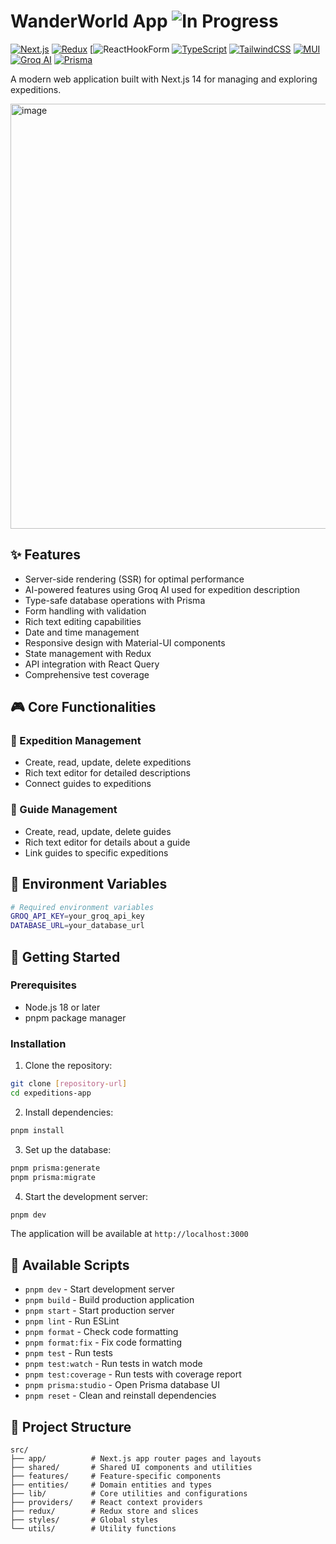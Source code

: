 # WanderWorld App ![In Progress](https://img.shields.io/badge/IN_PROGRESS-C23F84?style=flat-square&labelColor=C23F84&color=C23F84&logoColor=white)

[![Next.js](https://img.shields.io/badge/Next.js-black?style=for-the-badge&logo=nextdotjs&logoColor=white)](https://nextjs.org/)
[![Redux](https://img.shields.io/badge/Redux-Toolkit-764ABC?style=for-the-badge&logo=redux&logoColor=white)](https://redux-toolkit.js.org/)
[![ReactHookForm](https://img.shields.io/badge/react--hook--form-EC5990?style=for-the-badge&logo=reacthookform&logoColor=white)
[![TypeScript](https://img.shields.io/badge/TypeScript-3178c6?style=for-the-badge&logo=typescript&logoColor=white)](https://www.typescriptlang.org/)
[![TailwindCSS](https://img.shields.io/badge/TailwindCSS-38bdf8?style=for-the-badge&logo=tailwindcss&logoColor=white)](https://tailwindcss.com/)
[![MUI](https://img.shields.io/badge/MUI-007FFF?style=for-the-badge&logo=mui&logoColor=white)](https://mui.com/)
[![Groq AI](https://img.shields.io/badge/Groq_AI-Enabled-FF6B6B?style=for-the-badge&logo=groq&logoColor=white)](https://groq.com/)
[![Prisma](https://img.shields.io/badge/Prisma-2D3748?style=for-the-badge&logo=prisma&logoColor=white)](https://www.prisma.io/)

A modern web application built with Next.js 14 for managing and exploring expeditions.

<img width="680" alt="image" src="https://github.com/user-attachments/assets/0ff0e4ea-2687-4232-8423-5c080a758c17" />

## ✨ Features

- Server-side rendering (SSR) for optimal performance
- AI-powered features using Groq AI used for expedition description
- Type-safe database operations with Prisma
- Form handling with validation
- Rich text editing capabilities
- Date and time management
- Responsive design with Material-UI components
- State management with Redux
- API integration with React Query
- Comprehensive test coverage

## 🎮 Core Functionalities

### 📝 Expedition Management

- Create, read, update, delete expeditions
- Rich text editor for detailed descriptions
- Connect guides to expeditions

### 👥 Guide Management

- Create, read, update, delete guides
- Rich text editor for details about a guide
- Link guides to specific expeditions

## 🔑 Environment Variables

```bash
# Required environment variables
GROQ_API_KEY=your_groq_api_key
DATABASE_URL=your_database_url
```

## 🚀 Getting Started

### Prerequisites

- Node.js 18 or later
- pnpm package manager

### Installation

1. Clone the repository:

```bash
git clone [repository-url]
cd expeditions-app
```

2. Install dependencies:

```bash
pnpm install
```

3. Set up the database:

```bash
pnpm prisma:generate
pnpm prisma:migrate
```

4. Start the development server:

```bash
pnpm dev
```

The application will be available at `http://localhost:3000`

## 📜 Available Scripts

- `pnpm dev` - Start development server
- `pnpm build` - Build production application
- `pnpm start` - Start production server
- `pnpm lint` - Run ESLint
- `pnpm format` - Check code formatting
- `pnpm format:fix` - Fix code formatting
- `pnpm test` - Run tests
- `pnpm test:watch` - Run tests in watch mode
- `pnpm test:coverage` - Run tests with coverage report
- `pnpm prisma:studio` - Open Prisma database UI
- `pnpm reset` - Clean and reinstall dependencies

## 📁 Project Structure

```
src/
├── app/          # Next.js app router pages and layouts
├── shared/       # Shared UI components and utilities
├── features/     # Feature-specific components
├── entities/     # Domain entities and types
├── lib/          # Core utilities and configurations
├── providers/    # React context providers
├── redux/        # Redux store and slices
├── styles/       # Global styles
└── utils/        # Utility functions
```
